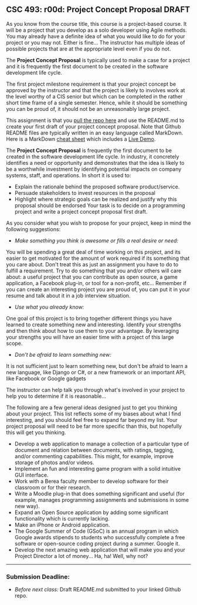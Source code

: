 ## CSC 493: r00d: Project Concept Proposal DRAFT

As you know from the course title, this course is a project-based course.
It will be a project that you develop
as a solo developer using Agile methods.
You may already have a definite idea of what you would like to do
for your project or you may not.
Either is fine...
The instructor has multiple ideas of possible
projects that are at the appropriate
level even if you do not.

The **Project Concept Proposal** is typically used to make a case for a project and it is frequently the first document to be created in the software development life cycle.

The first project milestone requirement is that your project concept
be approved by the instructor and that the project is likely to involves work
at the level worthy of a CIS senior but which can be completed in the
rather short time frame of a single semester.
Hence, while it should be something you can be proud of, it should not be an unreasonably large project.

This assignment is that you [pull the repo here](https://classroom.github.com/a/3_PDFE8Y) and use the README.md to create your first draft of your project concept proposal. Note that Github README files are typically written in
an easy language called MarkDown. Here is a MarkDown [cheat sheet](https://github.com/adam-p/markdown-here/wiki/Markdown-Here-Cheatsheet) which includes a [Live Demo](http://www.markdown-here.com/livedemo.html).

The **Project Concept Proposal** is frequently the first document to be created in the software development life cycle. In industry, it concretely identifies a need or opportunity and
demonstrates that the idea is likely to be a worthwhile investment by identifying potential impacts on company
systems, staff, and operations. In short it is used to:
- Explain the rationale behind the proposed software product/service.
- Persuade stakeholders to invest resources in the proposal
- Highlight where strategic goals can be realized and justify why this proposal should be endorsed
Your task is to decide on a programming project and write a project concept proposal first draft.

As you consider what you wish to propose for your project,
keep in mind the following suggestions:

- *Make something you think is awesome or fills a real desire
or need:*

You will be spending a great deal of time working on this project,
and its easier to get motivated for the amount of work required if its something
that you care about. Don't treat this as just an assignment
you have to do to fulfill a requirement.
Try to do something that you and/or others will care about:
a useful project that you can contribute as open source, a game application,
a Facebook plug-in, or tool for a non-profit, etc...
Remember if you can create an interesting project you are proud of,
you can put it in your resume and talk about it in a job interview situation.

- *Use what you already know:*

One goal of this project is to bring together different things you have
learned to create something new and interesting.
Identify your strengths and then think about how to use them to your advantage.  By leveraging your strengths you will have an easier time with a project of this large scope.

- *Don't be afraid to learn something new:*

It is not sufficient just to learn something new, but
don't be afraid to learn a new language, like Django or C#,
or a new framework or an important API, like Facebook or Google gadgets

The instructor can help talk you through what's involved in your project
to help you to determine if it is reasonable…

The following are a few general ideas designed just to get you thinking about your project.
This list reflects some of my biases about what I find interesting,
and you should feel free to expand far beyond my list.
Your project proposal will need to be far more specific than this,
but hopefully this will get you thinking.

- Develop a web application to manage a collection of a particular type of document and relation between documents, with ratings, tagging, and/or commenting capabilities.  This might, for example, improve storage of photos and/or videos.
- Implement an fun and interesting game program with a solid intuitive GUI interface.
- Work with a Berea faculty member to develop software for their classroom or for their research.
- Write a Moodle plug-in that does something significant and useful (for example, manages programming assignments and submissions in some new way).
- Expand an Open Source application by adding some significant functionality which is currently lacking.
- Make an iPhone or Android application.
- The Google Summer of Code (GSoC) is an annual program in which Google
awards stipends to students who successfully complete a free software or
open-source coding project during a summer. Google it.
- Develop the next amazing web application that will make you and your Project Director a lot of money... Ha, ha!  Well, why not?

---
### Submission Deadline:
- *Before next class:* Draft README.md submitted to your linked Github repo.
